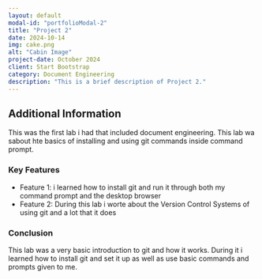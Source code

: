 ```yaml
---
layout: default
modal-id: "portfolioModal-2"
title: "Project 2"
date: 2024-10-14
img: cake.png
alt: "Cabin Image"
project-date: October 2024
client: Start Bootstrap
category: Document Engineering
description: "This is a brief description of Project 2."
---
```


## Additional Information

This was the first lab i had that included document engineering. This lab wa sabout hte basics of installing and using git commands inside command prompt. 

### Key Features
- Feature 1: i learned how to install git and run it through both my command prompt and the desktop browser
- Feature 2: During this lab i worte about the Version Control Systems of using git and a lot that it does



### Conclusion

This lab was a very basic introduction to git and how it works. During it i learned how to install git and set it up as well as use basic commands and prompts given to me.